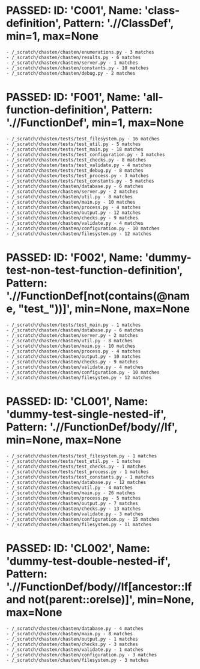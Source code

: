 
# PASSED: **ID:** 'C001', **Name:** 'class-definition', **Pattern:** './/ClassDef', min=1, max=None

    - /_scratch/chasten/chasten/enumerations.py - 3 matches
    - /_scratch/chasten/chasten/results.py - 6 matches
    - /_scratch/chasten/chasten/server.py - 1 matches
    - /_scratch/chasten/chasten/constants.py - 10 matches
    - /_scratch/chasten/chasten/debug.py - 2 matches

# PASSED: **ID:** 'F001', **Name:** 'all-function-definition', **Pattern:** './/FunctionDef', min=1, max=None

    - /_scratch/chasten/tests/test_filesystem.py - 16 matches
    - /_scratch/chasten/tests/test_util.py - 5 matches
    - /_scratch/chasten/tests/test_main.py - 18 matches
    - /_scratch/chasten/tests/test_configuration.py - 3 matches
    - /_scratch/chasten/tests/test_checks.py - 8 matches
    - /_scratch/chasten/tests/test_validate.py - 4 matches
    - /_scratch/chasten/tests/test_debug.py - 8 matches
    - /_scratch/chasten/tests/test_process.py - 3 matches
    - /_scratch/chasten/tests/test_constants.py - 5 matches
    - /_scratch/chasten/chasten/database.py - 6 matches
    - /_scratch/chasten/chasten/server.py - 2 matches
    - /_scratch/chasten/chasten/util.py - 8 matches
    - /_scratch/chasten/chasten/main.py - 10 matches
    - /_scratch/chasten/chasten/process.py - 4 matches
    - /_scratch/chasten/chasten/output.py - 12 matches
    - /_scratch/chasten/chasten/checks.py - 9 matches
    - /_scratch/chasten/chasten/validate.py - 4 matches
    - /_scratch/chasten/chasten/configuration.py - 10 matches
    - /_scratch/chasten/chasten/filesystem.py - 12 matches

# PASSED: **ID:** 'F002', **Name:** 'dummy-test-non-test-function-definition', **Pattern:** './/FunctionDef\[not(contains(@name, "test_"))]', min=None, max=None

    - /_scratch/chasten/tests/test_main.py - 1 matches
    - /_scratch/chasten/chasten/database.py - 6 matches
    - /_scratch/chasten/chasten/server.py - 2 matches
    - /_scratch/chasten/chasten/util.py - 8 matches
    - /_scratch/chasten/chasten/main.py - 10 matches
    - /_scratch/chasten/chasten/process.py - 4 matches
    - /_scratch/chasten/chasten/output.py - 10 matches
    - /_scratch/chasten/chasten/checks.py - 9 matches
    - /_scratch/chasten/chasten/validate.py - 4 matches
    - /_scratch/chasten/chasten/configuration.py - 10 matches
    - /_scratch/chasten/chasten/filesystem.py - 12 matches

# PASSED: **ID:** 'CL001', **Name:** 'dummy-test-single-nested-if', **Pattern:** './/FunctionDef/body//If', min=None, max=None

    - /_scratch/chasten/tests/test_filesystem.py - 1 matches
    - /_scratch/chasten/tests/test_util.py - 1 matches
    - /_scratch/chasten/tests/test_checks.py - 1 matches
    - /_scratch/chasten/tests/test_process.py - 1 matches
    - /_scratch/chasten/tests/test_constants.py - 1 matches
    - /_scratch/chasten/chasten/database.py - 12 matches
    - /_scratch/chasten/chasten/util.py - 4 matches
    - /_scratch/chasten/chasten/main.py - 26 matches
    - /_scratch/chasten/chasten/process.py - 5 matches
    - /_scratch/chasten/chasten/output.py - 7 matches
    - /_scratch/chasten/chasten/checks.py - 13 matches
    - /_scratch/chasten/chasten/validate.py - 3 matches
    - /_scratch/chasten/chasten/configuration.py - 15 matches
    - /_scratch/chasten/chasten/filesystem.py - 11 matches

# PASSED: **ID:** 'CL002', **Name:** 'dummy-test-double-nested-if', **Pattern:** './/FunctionDef/body//If\[ancestor::If and not(parent::orelse)]', min=None, max=None

    - /_scratch/chasten/chasten/database.py - 4 matches
    - /_scratch/chasten/chasten/main.py - 8 matches
    - /_scratch/chasten/chasten/output.py - 1 matches
    - /_scratch/chasten/chasten/checks.py - 3 matches
    - /_scratch/chasten/chasten/validate.py - 1 matches
    - /_scratch/chasten/chasten/configuration.py - 3 matches
    - /_scratch/chasten/chasten/filesystem.py - 3 matches
